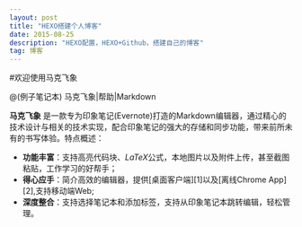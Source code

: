 ```yaml
---
layout: post
title: "HEXO搭建个人博客"
date: 2015-08-25 
description: "HEXO配置，HEXO+Github，搭建自己的博客"
tag: 博客 
---   
```



#欢迎使用马克飞象

@(例子笔记本) 马克飞象|帮助|Markdown

**马克飞象** 是一款专为印象笔记(Evernote)打造的Markdown编辑器，通过精心的技术设计与相关的技术实现，配合印象笔记的强大的存储和同步功能，带来前所未有的书写体验。特点概述：

- **功能丰富**：支持高亮代码块、*LaTeX*公式，本地图片以及附件上传，甚至截图粘贴，工作学习的好帮手；
- **得心应手**：简介高效的编辑器，提供[桌面客户端][1]以及[离线Chrome App][2],支持移动端Web;
- **深度整合**：支持选择笔记本和添加标签，支持从印象笔记本跳转编辑，轻松管理。